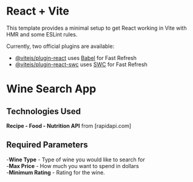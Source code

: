 # React + Vite

This template provides a minimal setup to get React working in Vite with HMR and some ESLint rules.

Currently, two official plugins are available:

- [@vitejs/plugin-react](https://github.com/vitejs/vite-plugin-react/blob/main/packages/plugin-react/README.md) uses [Babel](https://babeljs.io/) for Fast Refresh
- [@vitejs/plugin-react-swc](https://github.com/vitejs/vite-plugin-react-swc) uses [SWC](https://swc.rs/) for Fast Refresh


# Wine Search App

## Technologies Used 
**Recipe - Food - Nutrition API** from [rapidapi.com] 


## Required Parameters
-**Wine Type** - Type of wine you would like to search for  <br/>
-**Max Price** - How much you want to spend in dollars  <br/>
-**Minimum Rating** - Rating for the wine.  <br/>